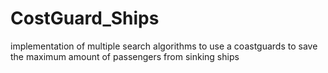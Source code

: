 # CostGuard_Ships
 implementation of multiple search algorithms to use a coastguards to save the maximum amount of passengers from sinking ships
